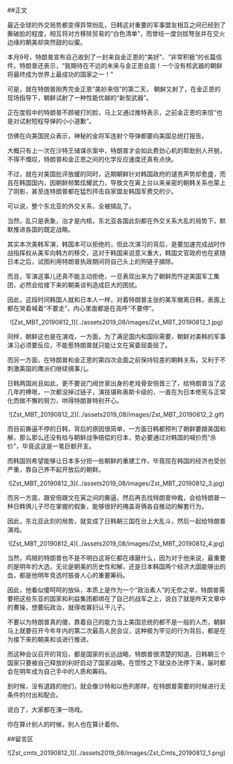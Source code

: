 ##正文

最近全球的外交局势都变得异常纷乱，日韩这对重要的军事盟友相互之间已经到了撕破脸的程度，相互将对方移除贸易的“白色清单”，而曾经一度剑拔弩张并在交火边缘的朝美却突然甜的似蜜。

本月9号，特朗普宣布自己收到了一封来自金正恩的“美好”、“非常积极”的长篇信件。特朗普还表示，“我期待在不远的未来与金正恩会面！一个没有核武器的朝鲜将最终成为世界上最成功的国家之一！”

可是，就在特朗普刚秀完金正恩“美妙来信”的第二天， 朝鲜又射了，在金正恩的现场指导下，朝鲜试射了一种性能优越的“新型武器”。

正在度假中的特朗普不顾被打的脸，马上又通过推特表示，之前金正恩的来信“也是对试射短程导弹的小小道歉”。

仿佛在向美国民众表示，神秘的金将军连射个导弹都要向美国总统打报告。

大概只有上一次在沙特王储谋杀案中，特朗普才会如此费劲心机的帮助别人开脱，不得不慨叹，特朗普和金正恩之间的化学反应速度还真有点快。

不过，就在对美国批评放缓的同时，近期朝鲜针对韩国政府的谴责声势却愈盛，而且在韩国国内，因朝鲜频繁炫耀武力，导致文在寅上台以来亲密的朝韩关系也蒙上了阴影，甚至连特朗普都在猛烈抨击自家盟友韩国军费交的少。

可以说，整个东北亚的外交关系，全被搞乱了。

当然，乱只是表象，治才是内核，东北亚各国此刻都在外交关系大乱的局势下，默默推进各国的既定战略。

其实本次美韩军演，韩国本可以拒绝的，但此次演习的背后，是要加速完成战时作战指挥权从美军向韩方的移交，这对于韩国来说意义重大，韩国文官政府也在紧随日本之后，试图利用特朗普执政期间将自己头上的狗链子摘除。

而且，军演这事儿还真不能主动拒绝，一旦表现出来为了朝鲜而忤逆美国军工集团，必然会给接下来的朝美谈判造成巨大的困扰。

因此，这段时间韩国人就和日本人一样，对着特朗普主张的美军撤离日韩，表面上都在哭着喊着“不要走”，内心里面都是在高呼“不要停”。

 <div align="center">![Zst_MBT_20190812_1](../assets2019_08/images/Zst_MBT_20190812_1.jpg)</div>

同样，朝鲜这也是在演戏，一方面，为了满足国内和国际需要，朝鲜对美韩的军事演习必须要反应，不能惹特朗普就只能让文在寅委屈委屈了。

而另一方面，在特朗普和金正恩的第四次会面之前保持较差的朝韩关系，又利于不刺激美国的鹰派们继续搞事儿。

日韩两国尚且如此，更不要说门阀世家出身的老戏骨安倍晋三了，给特朗普当了这几年的捧哏，一次都没掉过链子，演技堪称奥斯卡级的，一直在为日本修宪与正常化而做不懈的努力，哄得特朗普特别开心。

 <div align="center">![Zst_MBT_20190812_2](../assets2019_08/images/Zst_MBT_20190812_2.gif)</div>

而目前撕逼不停的日韩，背后的原因很简单，一方面日韩都预判了朝鲜要跟美国和解，那么那么还没有给与朝鲜战争赔偿的日本，势必要通过对韩国的喊价而“杀价”，毕竟这这是一笔巨额开支。

而韩国则希望能够让日本多分担一些朝鲜的重建工作，毕竟现在韩国的经济也受创严重，靠自己养不起开放后的朝鲜。

 <div align="center">![Zst_MBT_20190812_3](../assets2019_08/images/Zst_MBT_20190812_3.jpg)</div>

而另一方面，跟安倍跟文在寅之间的撕逼，然后再去找特朗普仲裁，会给特朗普一种日韩俩儿子尽在掌握的假象，能够很好的掩盖哥俩各自推动的解套行为。

因此，东北亚此刻的局势，就变成了日韩朝三国在台上大乱斗，然后一起给特朗普演戏。
 
 <div align="center">![Zst_MBT_20190812_4](../assets2019_08/images/Zst_MBT_20190812_4.jpg)</div>

当然，鸡贼的特朗普也不是不明白这哥仨都在琢磨什么，因为对于他来说，最重要的是明年的大选，无论是朝美的历史性和解，还是日本韩国两个经济大国能够出的血，都是他明年竞选时振奋人心的重要筹码。

因此，他看似傻呵呵的放纵，本质上是作为一个“政治素人”的无奈之举，特朗普需要把这些东亚的国家和利益集团都绑在了自己的战车之上，说白了就是昨天文章中的曹操，想要玩政治，就得收寡妇认干儿子。

不要以为特朗普真的傻，靠着自己的能力当上美国总统的都不是一般的人杰，朝鲜马上就要召开今年年内的第二次最高人民会议，这种极为罕见的行为背后，都是在为接下来的朝美和谈进行推进。

而这种会议召开的背后，都是国家的长远战略，特朗普很清楚的知道，日韩朝三个国家只要被自己释放的利好启动了国家战略，在惯性之下就没办法停下来，届时都会在明年成为自己手中的人质和筹码。

到时候，没有退路的他们，就会像沙特和以色列那样，在特朗普需要的时候进行无条件的付出和配合。

说白了，大家都在演一场戏。

你在算计别人的时候，别人也在算计着你。

##留言区
 <div align="center">![Zst_cmts_20190812_1](../assets2019_08/images/Zst_Cmts_20190812_1.png)</div>